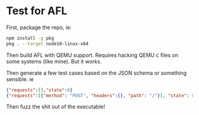 # Test for AFL

First, package the repo, ie:

```bash
npm install -g pkg
pkg . --target node10-linux-x64
```

Then build AFL with QEMU support. Requires hacking QEMU c files on some systems (like mine). But it works.

Then generate a few test cases based on the JSON schema or something sensible. ie

```json
{"requests":[],"state":0}
{"requests":[{"method": "POST", "headers":{}, "path": "/"}], "state": 0}
```

Then fuzz the shit out of the executable!